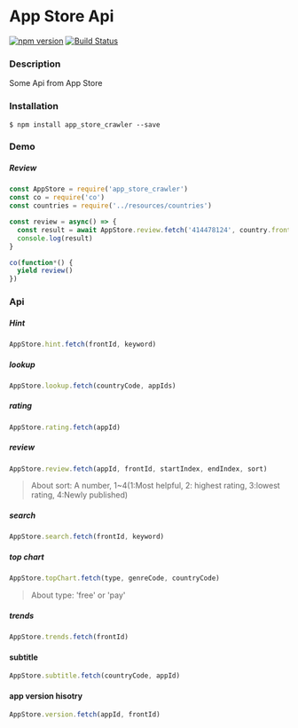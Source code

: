 # App Store Api

[![npm version](https://img.shields.io/npm/v/app_store_crawler.svg?style=flat-square)](https://www.npmjs.com/package/app_store_crawler)
[![Build Status](https://travis-ci.org/cf-L/app_store.svg?branch=master)](https://travis-ci.org/cf-L/app_store)

### Description

Some Api from App Store



### Installation

```shell
$ npm install app_store_crawler --save
```



### Demo

##### Review

```javascript
const AppStore = require('app_store_crawler')
const co = require('co')
const countries = require('../resources/countries')

const review = async() => {
  const result = await AppStore.review.fetch('414478124', country.frontID, 0, 1000, 4)
  console.log(result)
}

co(function*() {
  yield review()
})
```



### Api

##### Hint

```javascript
AppStore.hint.fetch(frontId, keyword)
```



##### lookup

```javascript
AppStore.lookup.fetch(countryCode, appIds)
```



##### rating

```javascript
AppStore.rating.fetch(appId)
```



##### review

```javascript
AppStore.review.fetch(appId, frontId, startIndex, endIndex, sort)
```

> About sort: A number, 1~4(1:Most helpful, 2: highest rating, 3:lowest rating, 4:Newly published)



##### search

```javascript
AppStore.search.fetch(frontId, keyword)
```



##### top chart

```javascript
AppStore.topChart.fetch(type, genreCode, countryCode)
```

> About type: 'free' or 'pay'



##### trends

```javascript
AppStore.trends.fetch(frontId)
```

#### subtitle

```javascript
AppStore.subtitle.fetch(countryCode, appId)
```

#### app version hisotry

```javascript
AppStore.version.fetch(appId, frontId)
```


